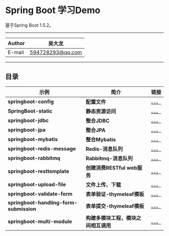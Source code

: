 Spring Boot 学习Demo
===========================
基于Spring Boot 1.5.2。

****

|Author|吴大龙|
|---|---
|E-mail|594728293@qq.com


****
## 目录
|示例|简介|链接|
|----|-----|-----|
|**springboot-config**|__配置文件__|[。。。](/springboot-config)|
|**SpringBoot-static**|__静态资源访问__|[。。。](/example/profile.md)|
|**springboot-jdbc**|__整合JDBC__|[。。。](/example/profile.md)|
|**springboot-jpa**|__整合JPA__|[。。。](/example/profile.md)|
|**springboot-mybatis**|__整合Mybatis__|[。。。](/example/profile.md)|
|**springboot-redis-message**|__Redis-消息队列__|[。。。](/example/profile.md)|
|**springboot-rabbitmq**|__Rabbitmq-消息队列__|[。。。](/example/profile.md)|
|**springboot-resttemplate**|__创建消费RESTful web服务__|[。。。](/example/profile.md)|
|**springboot-upload-file**|__文件上传、下载__|[。。。](/example/profile.md)|
|**springboot-validate-form**|__表单验证-thymeleaf模板__|[。。。](/example/profile.md)|
|**springboot-handling-form-submission**|__表单提交-thymeleaf模板__|[。。。](/example/profile.md)|
|**springboot-multi-module**|__构建多模块工程，模块之间相互调用__|[。。。](/example/profile.md)|
